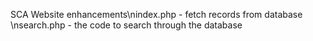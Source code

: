 SCA Website enhancements\nindex.php - fetch records from database
\nsearch.php - the code to search through the database
